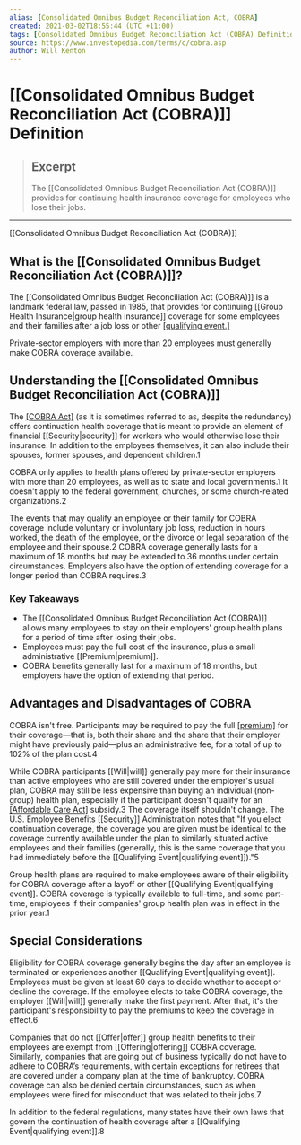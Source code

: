 ```yaml
---
alias: [Consolidated Omnibus Budget Reconciliation Act, COBRA]
created: 2021-03-02T18:55:44 (UTC +11:00)
tags: [Consolidated Omnibus Budget Reconciliation Act (COBRA) Definition, Consolidated Omnibus Budget Reconciliation Act (COBRA)]
source: https://www.investopedia.com/terms/c/cobra.asp
author: Will Kenton
---
```


# [[Consolidated Omnibus Budget Reconciliation Act (COBRA)]] Definition

> ## Excerpt
> The [[Consolidated Omnibus Budget Reconciliation Act (COBRA)]] provides for continuing health insurance coverage for employees who lose their jobs.

---

[[Consolidated Omnibus Budget Reconciliation Act (COBRA)]]
## What is the [[Consolidated Omnibus Budget Reconciliation Act (COBRA)]]?

The [[Consolidated Omnibus Budget Reconciliation Act (COBRA)]] is a landmark federal law, passed in 1985, that provides for continuing [[Group Health Insurance|group health insurance]] coverage for some employees and their families after a job loss or other [[qualifying event.]](https://www.investopedia.com/terms/q/qualifying-event.asp)

Private-sector employers with more than 20 employees must generally make COBRA coverage available.

## Understanding the [[Consolidated Omnibus Budget Reconciliation Act (COBRA)]]

The [[COBRA Act]](https://www.investopedia.com/articles/insurance/11/intro-cobra-health-insurance.asp) (as it is sometimes referred to as, despite the redundancy) offers continuation health coverage that is meant to provide an element of financial [[Security|security]] for workers who would otherwise lose their insurance. In addition to the employees themselves, it can also include their spouses, former spouses, and dependent children.1

COBRA only applies to health plans offered by private-sector employers with more than 20 employees, as well as to state and local governments.1 It doesn't apply to the federal government, churches, or some church-related organizations.2

The events that may qualify an employee or their family for COBRA coverage include voluntary or involuntary job loss, reduction in hours worked, the death of the employee, or the divorce or legal separation of the employee and their spouse.2 COBRA coverage generally lasts for a maximum of 18 months but may be extended to 36 months under certain circumstances. Employers also have the option of extending coverage for a longer period than COBRA requires.3

### Key Takeaways

-   The [[Consolidated Omnibus Budget Reconciliation Act (COBRA)]] allows many employees to stay on their employers' group health plans for a period of time after losing their jobs.
-   Employees must pay the full cost of the insurance, plus a small administrative [[Premium|premium]].
-   COBRA benefits generally last for a maximum of 18 months, but employers have the option of extending that period.

## Advantages and Disadvantages of COBRA

COBRA isn't free. Participants may be required to pay the full [[premium]](https://www.investopedia.com/terms/p/[[Premium|premium]].asp) for their coverage—that is, both their share and the share that their employer might have previously paid—plus an administrative fee, for a total of up to 102% of the plan cost.4

While COBRA participants [[Will|will]] generally pay more for their insurance than active employees who are still covered under the employer's usual plan, COBRA may still be less expensive than buying an individual (non-group) health plan, especially if the participant doesn't qualify for an [[Affordable Care Act]](https://www.investopedia.com/terms/a/affordable-care-act.asp) subsidy.3 The coverage itself shouldn't change. The U.S. Employee Benefits [[Security]] Administration notes that "If you elect continuation coverage, the coverage you are given must be identical to the coverage currently available under the plan to similarly situated active employees and their families (generally, this is the same coverage that you had immediately before the [[Qualifying Event|qualifying event]])."5

Group health plans are required to make employees aware of their eligibility for COBRA coverage after a layoff or other [[Qualifying Event|qualifying event]]. COBRA coverage is typically available to full-time, and some part-time, employees if their companies' group health plan was in effect in the prior year.1

## Special Considerations

Eligibility for COBRA coverage generally begins the day after an employee is terminated or experiences another [[Qualifying Event|qualifying event]]. Employees must be given at least 60 days to decide whether to accept or decline the coverage. If the employee elects to take COBRA coverage, the employer [[Will|will]] generally make the first payment. After that, it's the participant's responsibility to pay the premiums to keep the coverage in effect.6

Companies that do not [[Offer|offer]] group health benefits to their employees are exempt from [[Offering|offering]] COBRA coverage. Similarly, companies that are going out of business typically do not have to adhere to COBRA’s requirements, with certain exceptions for retirees that are covered under a company plan at the time of bankruptcy. COBRA coverage can also be denied certain circumstances, such as when employees were fired for misconduct that was related to their jobs.7

In addition to the federal regulations, many states have their own laws that govern the continuation of health coverage after a [[Qualifying Event|qualifying event]].8
